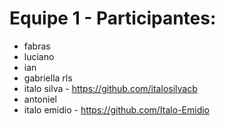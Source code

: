 # Equipe 1 - Participantes:
- fabras
- luciano
- ian
- gabriella rls
- italo silva - https://github.com/italosilvacb
- antoniel
- italo emidio - https://github.com/Italo-Emidio
